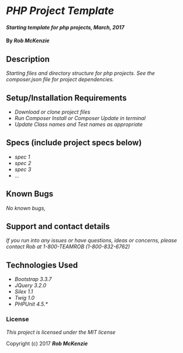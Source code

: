 # _PHP Project Template_

#### _Starting template for php projects, March, 2017_

#### By _**Rob McKenzie**_

## Description

_Starting files and directory structure for php projects. See the composer.json file for project dependencies._

## Setup/Installation Requirements

* _Download or clone project files_
* _Run Composer Install or Composer Update in terminal_
* _Update Class names and Test names as appropriate_

## Specs (include project specs below)
* _spec 1_
* _spec 2_
* _spec 3_
* _..._

## Known Bugs

_No known bugs,_

## Support and contact details

_If you run into any issues or have questions, ideas or concerns, please contact Rob at 1-800-TEAMROB (1-800-832-6762)_

## Technologies Used
* _Bootstrap 3.3.7_
* _JQuery 3.2.0_
* _Silex 1.1_
* _Twig 1.0_
* _PHPUnit 4.5.*_

### License

*This project is licensed under the MIT license*

Copyright (c) 2017 **_Rob McKenzie_**
